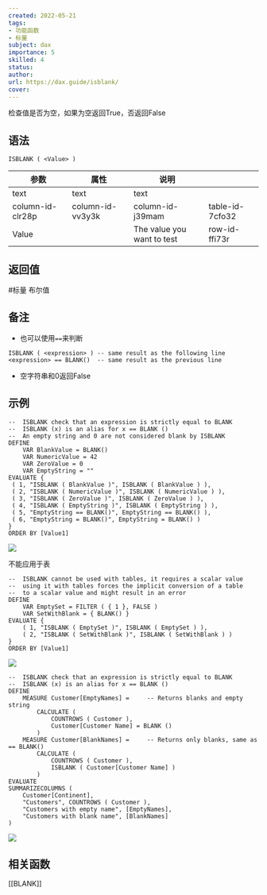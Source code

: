 ```yaml
---
created: 2022-05-21
tags: 
- 功能函数 
- 标量 
subject: dax
importance: 5
skilled: 4
status:
author:
url: https://dax.guide/isblank/
cover: 
---
```


检查值是否为空，如果为空返回True，否返回False

## 语法

```DAX
ISBLANK ( <Value> )
```

| 参数               | 属性               | 说明                         |                 |
| ---------------- | ---------------- | -------------------------- | --------------- |
| text             | text             | text                       |                 |
| column-id-clr28p | column-id-vv3y3k | column-id-j39mam           | table-id-7cfo32 |
| Value            |                  | The value you want to test | row-id-ffi73r   |

## 返回值

#标量 布尔值

## 备注

-   也可以使用`==`来判断

```DAX
ISBLANK ( <expression> ) -- same result as the following line
<expression> == BLANK()  -- same result as the previous line
```

-   空字符串和0返回False

## 示例

```DAX
--  ISBLANK check that an expression is strictly equal to BLANK
--  ISBLANK (x) is an alias for x == BLANK ()
--  An empty string and 0 are not considered blank by ISBLANK
DEFINE
    VAR BlankValue = BLANK()
    VAR NumericValue = 42
    VAR ZeroValue = 0
    VAR EmptyString = ""
EVALUATE {
 ( 1, "ISBLANK ( BlankValue )", ISBLANK ( BlankValue ) ),
 ( 2, "ISBLANK ( NumericValue )", ISBLANK ( NumericValue ) ),
 ( 3, "ISBLANK ( ZeroValue )", ISBLANK ( ZeroValue ) ),
 ( 4, "ISBLANK ( EmptyString )", ISBLANK ( EmptyString ) ),
 ( 5, "EmptyString == BLANK()", EmptyString == BLANK() ),
 ( 6, "EmptyString = BLANK()", EmptyString = BLANK() )
}
ORDER BY [Value1]
```

![](https://secure2.wostatic.cn/static/tc9K5u8K4Ws4611eGrzwe8/image.png)

不能应用于表

```DAX
--  ISBLANK cannot be used with tables, it requires a scalar value
--  using it with tables forces the implicit conversion of a table
--  to a scalar value and might result in an error
DEFINE
    VAR EmptySet = FILTER ( { 1 }, FALSE )
    VAR SetWithBlank = { BLANK() }
EVALUATE {
    ( 1, "ISBLANK ( EmptySet )", ISBLANK ( EmptySet ) ),
    ( 2, "ISBLANK ( SetWithBlank )", ISBLANK ( SetWithBlank ) )
}
ORDER BY [Value1]
```

![](https://secure2.wostatic.cn/static/6F4MpNoUkpVwquo1dKPDJm/image.png)

```DAX
--  ISBLANK check that an expression is strictly equal to BLANK
--  ISBLANK (x) is an alias for x == BLANK ()
DEFINE
    MEASURE Customer[EmptyNames] =     -- Returns blanks and empty string
        CALCULATE (
            COUNTROWS ( Customer ),
            Customer[Customer Name] = BLANK ()
        )
    MEASURE Customer[BlankNames] =     -- Returns only blanks, same as == BLANK()
        CALCULATE (
            COUNTROWS ( Customer ),
            ISBLANK ( Customer[Customer Name] )
        )
EVALUATE
SUMMARIZECOLUMNS (
    Customer[Continent],
    "Customers", COUNTROWS ( Customer ),
    "Customers with empty name", [EmptyNames],
    "Customers with blank name", [BlankNames]
)
```

![](https://secure2.wostatic.cn/static/sg8si7D4QnTvLEtiqEFwV5/image.png)

## 相关函数
[[BLANK]]